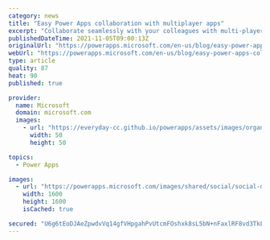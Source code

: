 ```yaml
---
category: news
title: "Easy Power Apps collaboration with multiplayer apps"
excerpt: "Collaborate seamlessly with your colleagues with multi-player apps, on-line statuses and easy sharing."
publishedDateTime: 2021-11-05T09:00:13Z
originalUrl: "https://powerapps.microsoft.com/en-us/blog/easy-power-apps-collaboration-with-multiplayer-apps/"
webUrl: "https://powerapps.microsoft.com/en-us/blog/easy-power-apps-collaboration-with-multiplayer-apps/"
type: article
quality: 87
heat: 90
published: true

provider:
  name: Microsoft
  domain: microsoft.com
  images:
    - url: "https://everyday-cc.github.io/powerapps/assets/images/organizations/microsoft.com-50x50.jpg"
      width: 50
      height: 50

topics:
  - Power Apps

images:
  - url: "https://powerapps.microsoft.com/images/shared/social/social-default-image.png"
    width: 1600
    height: 1600
    isCached: true

secured: "U6g6tEoDJAeZpwdvVq14gfVHpgahPvUtcmFOshxk8sL5bN+nFaxlRF8vd3TkLiDSH+5yuix/srncPBpGnPO45UDZCVXlGyIGC5xwzYIQeIsi4kBam/sfWw/ssOa1zhoLsWgSgpteukz/elg+7Qz14Lxlsx3yrNnbzWbwfiQfwrGOa9hh3iPxnLBJiGs4rxZmzZMwqDtsKqUPESO8vDwNJ3qDp2BWksWPycwdAM1BhpV8uRRIHRv7BZdCW0EYf+EHxV+itExhnMwhr04FGj0THAgI2u6h699NYeSW/TscDsWO1ffcT+qoZElOzD9Wwn8DwzSgWqcHPjsMYlRys+0iXz7+anM+UxKcInYdCDHYRA4=;jbwvqGdQpYQjoEPkCunAhw=="
---
```



